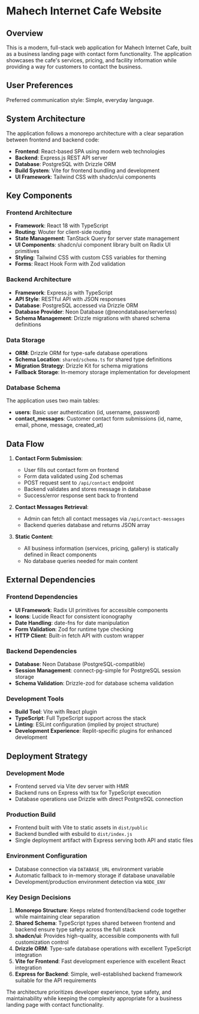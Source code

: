 # Mahech Internet Cafe Website

## Overview

This is a modern, full-stack web application for Mahech Internet Cafe, built as a business landing page with contact form functionality. The application showcases the cafe's services, pricing, and facility information while providing a way for customers to contact the business.

## User Preferences

Preferred communication style: Simple, everyday language.

## System Architecture

The application follows a monorepo architecture with a clear separation between frontend and backend code:

- **Frontend**: React-based SPA using modern web technologies
- **Backend**: Express.js REST API server
- **Database**: PostgreSQL with Drizzle ORM
- **Build System**: Vite for frontend bundling and development
- **UI Framework**: Tailwind CSS with shadcn/ui components

## Key Components

### Frontend Architecture
- **Framework**: React 18 with TypeScript
- **Routing**: Wouter for client-side routing
- **State Management**: TanStack Query for server state management
- **UI Components**: shadcn/ui component library built on Radix UI primitives
- **Styling**: Tailwind CSS with custom CSS variables for theming
- **Forms**: React Hook Form with Zod validation

### Backend Architecture
- **Framework**: Express.js with TypeScript
- **API Style**: RESTful API with JSON responses
- **Database**: PostgreSQL accessed via Drizzle ORM
- **Database Provider**: Neon Database (@neondatabase/serverless)
- **Schema Management**: Drizzle migrations with shared schema definitions

### Data Storage
- **ORM**: Drizzle ORM for type-safe database operations
- **Schema Location**: `shared/schema.ts` for shared type definitions
- **Migration Strategy**: Drizzle Kit for schema migrations
- **Fallback Storage**: In-memory storage implementation for development

### Database Schema
The application uses two main tables:
- **users**: Basic user authentication (id, username, password)
- **contact_messages**: Customer contact form submissions (id, name, email, phone, message, created_at)

## Data Flow

1. **Contact Form Submission**: 
   - User fills out contact form on frontend
   - Form data validated using Zod schemas
   - POST request sent to `/api/contact` endpoint
   - Backend validates and stores message in database
   - Success/error response sent back to frontend

2. **Contact Messages Retrieval**:
   - Admin can fetch all contact messages via `/api/contact-messages`
   - Backend queries database and returns JSON array

3. **Static Content**:
   - All business information (services, pricing, gallery) is statically defined in React components
   - No database queries needed for main content

## External Dependencies

### Frontend Dependencies
- **UI Framework**: Radix UI primitives for accessible components
- **Icons**: Lucide React for consistent iconography
- **Date Handling**: date-fns for date manipulation
- **Form Validation**: Zod for runtime type checking
- **HTTP Client**: Built-in fetch API with custom wrapper

### Backend Dependencies
- **Database**: Neon Database (PostgreSQL-compatible)
- **Session Management**: connect-pg-simple for PostgreSQL session storage
- **Schema Validation**: Drizzle-zod for database schema validation

### Development Tools
- **Build Tool**: Vite with React plugin
- **TypeScript**: Full TypeScript support across the stack
- **Linting**: ESLint configuration (implied by project structure)
- **Development Experience**: Replit-specific plugins for enhanced development

## Deployment Strategy

### Development Mode
- Frontend served via Vite dev server with HMR
- Backend runs on Express with tsx for TypeScript execution
- Database operations use Drizzle with direct PostgreSQL connection

### Production Build
- Frontend built with Vite to static assets in `dist/public`
- Backend bundled with esbuild to `dist/index.js`
- Single deployment artifact with Express serving both API and static files

### Environment Configuration
- Database connection via `DATABASE_URL` environment variable
- Automatic fallback to in-memory storage if database unavailable
- Development/production environment detection via `NODE_ENV`

### Key Design Decisions

1. **Monorepo Structure**: Keeps related frontend/backend code together while maintaining clear separation
2. **Shared Schema**: TypeScript types shared between frontend and backend ensure type safety across the full stack
3. **shadcn/ui**: Provides high-quality, accessible components with full customization control
4. **Drizzle ORM**: Type-safe database operations with excellent TypeScript integration
5. **Vite for Frontend**: Fast development experience with excellent React integration
6. **Express for Backend**: Simple, well-established backend framework suitable for the API requirements

The architecture prioritizes developer experience, type safety, and maintainability while keeping the complexity appropriate for a business landing page with contact functionality.
